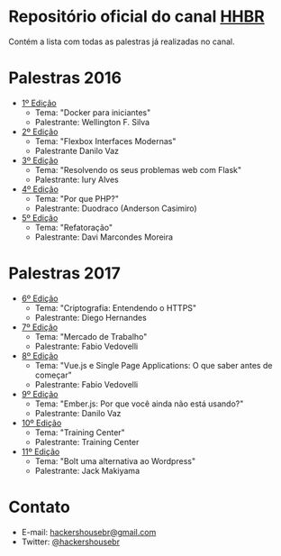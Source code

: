 # Repositório oficial do canal [HHBR](https://www.youtube.com/channel/UCh1xOy7SP_KyRn4wTNVvFHw)

Contém a lista com todas as palestras já realizadas no canal.

# Palestras 2016
 - [1º Edição](https://github.com/hackers-house-br/palestras/blob/master/1_edicao.md) 
     - Tema: "Docker para iniciantes"
     - Palestrante: Wellington F. Silva
 - [2º Edição](https://github.com/hackers-house-br/palestras/blob/master/2_edicao.md)
     - Tema: "Flexbox Interfaces Modernas" 
     - Palestrante Danilo Vaz
 - [3º Edição](https://github.com/hackers-house-br/palestras/blob/master/3_edicao.md)
      - Tema: "Resolvendo os seus problemas web com Flask" 
      - Palestrante: Iury Alves
 - [4º Edição](https://github.com/hackers-house-br/palestras/blob/master/4_eidcao.md)
      - Tema: "Por que PHP?" 
      - Palestrante: Duodraco (Anderson Casimiro)
 - [5º Edição](https://github.com/hackers-house-br/palestras/blob/master/5_edicao.md)
      - Tema: "Refatoração" 
      - Palestrante: Davi Marcondes Moreira

# Palestras 2017
 - [6º Edição](https://github.com/hackers-house-br/palestras/blob/master/6_edicao.md) 
     - Tema: "Criptografia: Entendendo o HTTPS"
     - Palestrante: Diego Hernandes
 - [7º Edição](https://github.com/hackers-house-br/palestras/blob/master/7_edicao.md) 
     - Tema: "Mercado de Trabalho"
     - Palestrante: Fabio Vedovelli
 - [8º Edição](https://github.com/hackers-house-br/palestras/blob/master/8_edicao.md) 
     - Tema: "Vue.js e Single Page Applications: O que saber antes de começar"
     - Palestrante: Fabio Vedovelli
 - [9º Edição](https://github.com/hackers-house-br/palestras/blob/master/9_edicao.md) 
     - Tema: "Ember.js: Por que você ainda não está usando?"
     - Palestrante: Danilo Vaz
 - [10º Edição](https://github.com/hackers-house-br/palestras/blob/master/10_edicao.md) 
     - Tema: "Training Center"
     - Palestrante: Training Center
 - [11º Edição](https://github.com/hackers-house-br/palestras/blob/master/11_edicao.md) 
     - Tema: "Bolt uma alternativa ao Wordpress"
     - Palestrante: Jack Makiyama

# Contato
 - E-mail: hackershousebr@gmail.com
 - Twitter: [@hackershousebr](twitter.com/hackershousebr)
